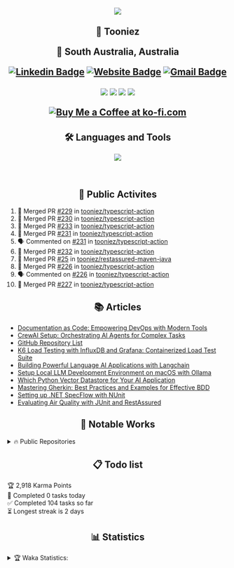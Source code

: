 
<h2 align="center">

![](https://quotes-github-readme.vercel.app/api?type=horizontal&theme=catppuccin_mocha)


🤖 Tooniez

📍 South Australia, Australia 

<!-- <p align="center">
	<a href="https://github.com/tooniez">

  <img src="https://readme-typing-svg.herokuapp.com?font=Time+New+Roman&color=cyan&size=25&center=true&vCenter=true&width=600&height10&lines=Full+Stack+Engineer;Quality Assurance+Advocate;Serial+Starter!;AI+ML+Researcher;Coding+to+learn&hearts&center=true">
	</a>
</p> -->

[![Linkedin Badge](https://img.shields.io/badge/-tonyluu-blue?style=flat&logo=Linkedin&logoColor=white&link=https://www.linkedin.com/in/tonyluu888/)](https://www.linkedin.com/in/tonyluu888/)
[![Website Badge](https://img.shields.io/badge/-tooniez-47CCCC?style=flat&logo=Google-Chrome&logoColor=white&link=https://tooniez-land.vercel.app)](t[ooniez-land](https://tooniez-land.vercel.app))
[![Gmail Badge](https://img.shields.io/badge/-tooni22-c14438?style=flat&logo=Gmail&logoColor=white&link=mailto:tooni22@proton.me)](mailto:tooni22@proton.me)

 <!-- 🌐 [Website](https://tooniez-land.vercel.app) | 💼 [LinkedIn](https://www.linkedin.com/in/tonyluu888) | ✉️ [Email](mailto:tooni22@proton.me) | ❓ [Ask Me Anything](https://github.com/tooniez/ama/issues/new) -->



<img src="https://komarev.com/ghpvc/?username=tooniez&style=plastic&label=Views"><img>
<img src="https://badges.pufler.dev/visits/tooniez/brunotacca?color=black&logo=github" />
<a href="https://github.com/tooniez/"><img src="https://img.shields.io/github/followers/tooniez?color=%234CC61E&label=GitHub%20Followers%20%3A"/></a>
<a href="https://github.com/tooniez?tab=repositories"><img src="https://badges.frapsoft.com/os/v2/open-source.svg?v=103"/></a>
<!-- <a href="https://github.com/Naereen/badges"><img src="https://img.shields.io/badge/badges-awesome-green.svg"/></a> -->
<a href="https://ko-fi.com/tooniez"><img src="https://ko-fi.com/img/githubbutton_sm.svg" alt="Buy Me a Coffee at ko-fi.com" data-canonical-src="https://ko-fi.com/img/githubbutton_sm.svg" style="max-width: 100%;"></a>

</h2>


<!-- ### 🌟 About me

- A proud 🤴 of two amazing kiddos 💛
- Helping out at the family farm 🥒
- Constantly learning new tricks and skills 🤓
- Always up for family time 👪
- Bookworm and puzzle master 📘✍️
- Brainstorming life hacks to make life easier 😎
- Obsessed with AI & ML, exploring trends to create opportunities 🤖📈
- Passionate about evaluating quality in emerging tech 💻
 -->

<h2 align="center"> 🛠️ Languages and Tools</h2>
<p align="center">
<img width="400px"  src="https://skillicons.dev/icons?i=py,java,js,html,dotnet,css,react,nodejs,express,bun,django,md,github,postgres,mongo,git,vscode,docker,aws,postman,supabase,linux,ansible,vercel,neovim,fastapi,pytorch,django,selenium,cypress,jest,flask,bash&perline=10"  />
</p>
<br />

<h2 align="center"> 🚀 Public Activites </h2>

<!--START_SECTION:activity-->
1. 🎉 Merged PR [#229](https://github.com/tooniez/typescript-action/pull/229) in [tooniez/typescript-action](https://github.com/tooniez/typescript-action)
2. 🎉 Merged PR [#230](https://github.com/tooniez/typescript-action/pull/230) in [tooniez/typescript-action](https://github.com/tooniez/typescript-action)
3. 🎉 Merged PR [#233](https://github.com/tooniez/typescript-action/pull/233) in [tooniez/typescript-action](https://github.com/tooniez/typescript-action)
4. 🎉 Merged PR [#231](https://github.com/tooniez/typescript-action/pull/231) in [tooniez/typescript-action](https://github.com/tooniez/typescript-action)
5. 🗣 Commented on [#231](https://github.com/tooniez/typescript-action/pull/231#issuecomment-2401044125) in [tooniez/typescript-action](https://github.com/tooniez/typescript-action)
6. 🎉 Merged PR [#232](https://github.com/tooniez/typescript-action/pull/232) in [tooniez/typescript-action](https://github.com/tooniez/typescript-action)
7. 🎉 Merged PR [#25](https://github.com/tooniez/restassured-maven-java/pull/25) in [tooniez/restassured-maven-java](https://github.com/tooniez/restassured-maven-java)
8. 🎉 Merged PR [#226](https://github.com/tooniez/typescript-action/pull/226) in [tooniez/typescript-action](https://github.com/tooniez/typescript-action)
9. 🗣 Commented on [#226](https://github.com/tooniez/typescript-action/pull/226#issuecomment-2387474382) in [tooniez/typescript-action](https://github.com/tooniez/typescript-action)
10. 🎉 Merged PR [#227](https://github.com/tooniez/typescript-action/pull/227) in [tooniez/typescript-action](https://github.com/tooniez/typescript-action)
<!--END_SECTION:activity-->

<h2 align="center"> 📚 Articles </h2>

<!-- ### 💡 Blog posts -->

<!-- BLOG-POST-LIST:START -->
- [Documentation as Code: Empowering DevOps with Modern Tools](https://tooniez-land.vercel.app/post/devops-docs-as-code/)
- [CrewAI Setup: Orchestrating AI Agents for Complex Tasks](https://tooniez-land.vercel.app/post/aiml-crewai-setup/)
- [GitHub Repository List](https://tooniez-land.vercel.app/post/dev-repo-directory/)
- [K6 Load Testing with InfluxDB and Grafana: Containerized Load Test Suite](https://tooniez-land.vercel.app/post/qa-k6-grafana-influxdb/)
- [Building Powerful Language AI Applications with Langchain](https://tooniez-land.vercel.app/post/aiml-langchain-setup/)
- [Setup Local LLM Development Environment on macOS with Ollama](https://tooniez-land.vercel.app/post/aiml-ollama-setup/)
- [Which Python Vector Datastore for Your AI Application](https://tooniez-land.vercel.app/post/aiml-python-vectordb-comparison/)
- [Mastering Gherkin: Best Practices and Examples for Effective BDD](https://tooniez-land.vercel.app/post/qa-gherkin-principles/)
- [Setting up .NET SpecFlow with NUnit](https://tooniez-land.vercel.app/post/qa-specflow-template/)
- [Evaluating Air Quality with JUnit and RestAssured](https://tooniez-land.vercel.app/post/qa-java-restassured-maven/)
<!-- BLOG-POST-LIST:END -->

<h2 align="center">🌱 Notable Works</h2>

<details>
<summary> 🔥 Public Repositories </summary>


| Name                  | Description                                                |
| ---------------------------------|--------------------------------------------------------------- |
| _[Appium Multi Language Test Framework](https://github.com/tooniez/appium-framework)_            | 🗜️ A multi-language Appium test framework with examples in Node.js, Java (Maven), and C# (.NET).<br>**Skills:** Java, C#, .NET Core, Appium, Selenium WebDriver         |
| _[Aspcore React Template](https://github.com/tooniez/Aspcore.ReactTemplate)_                          | 🌱 Ready-to-use boilerplate for React frontend applications written in TypeScript with ASP .NET Core API Backend.<br>**Skills:** .NET Core, ASP.NET, React.js     |
| _[Behave BDD Test Examples](https://github.com/tooniez/behave-bdd-python)_         | 📃 Elevate your BDD with Behave! A collection of behavior-driven development (BDD) examples using Behave.<br>**Skills:** Python, BDD, Behave    |
| _[Bun with MongoDB Sample](https://github.com/tooniez/bun-api-mongodb)_            | 🌱 A sample project demonstrating how to use Bun server with MongoDB.<br>**Skills:** TypeScript, MongoDB, Node.js, BunAPI         |
| _[Cypress E2E Testing with Vue.js & TypeScript](https://github.com/tooniez/vuejs-typescript-cypress)_            | 🌟 Explore a streamlined Cypress test framework for VueJS applications.<br>**Skills:** Cypress, Vue.js, TypeScript         |
| _[Cypress TheIconic Test Framework](https://github.com/tooniez/theiconic-cypress)_  | 🌐 Cypress repository to check TheIconic's shopping cart feature.<br>**Skills:** Cypress, TypeScript, Node.js         |
| _[DevContainer Templates](https://github.com/tooniez/devcontainer-base)_ | 🛠 DevContainer templates providing consistent, reproducible setup for developers.<br>**Skills:** Docker, Python, Node.js, .NET Core         |
| _[FastAPI Llama2 HuggingfaceHub API](https://github.com/tooniez/fastapi-llama-hub-collab)_ | 📓 Run a FastAPI server with Llama 2 model integration using Google Colab's free T4 GPU.<br>**Skills:** Python, FastAPI, Jupyter, Huggingface         |
| _[FastAPI Streamlit Stack](https://github.com/tooniez/fastapi-streamlit)_ | 📚 Full-stack application with a FastAPI backend and a Streamlit frontend.<br>**Skills:** Python, FastAPI, Streamlit         |
| _[GitHub Typescript Reusable Action](https://github.com/tooniez/typescript-action)_ | 🧩 Base template for a re-usable GitHub Action.<br>**Skills:** GitHub, Node.js, JavaScript         |
| _[Kotlin Multiplatform Mobile (KMM)](https://github.com/tooniez/kotlin-multiplatorm-app)_ | 🧩 Boilerplate for Kotlin Multiplatform Mobile applications with Android and iOS targets.<br>**Skills:** Kotlin, Swift, Android, iOS         |
| _[Mobile Testing with TestNG, Java, Appium, & Browserstack](https://github.com/tooniez/java-testng-appium-browserstack)_ | 🤖 Start up Appium tests in TestNG on BrowserStack App Automate.<br>**Skills:** Java, Mobile Testing, Appium, Android, iOS         |
| _[NextJS Supabase Authentication Sample](https://github.com/tooniez/nextjs-supabase-auth)_ | 🔐 NextJS sample using Supabase Authentication.<br>**Skills:** Next.js, Supabase, React.js, TypeScript         |
| _[Pact Contract API Testing with Express](https://github.com/tooniez/pact-express)_ | 🚨 Ensure API reliability through contract testing with Pact and Express.<br>**Skills:** Pact, Express.js, API Testing         |
| _[Pega Unit Test Results Retriever CliFx](https://github.com/tooniez/pegats-clifx-dotnet)_ | 🔧 A simple CliFX .NET command line tool to retrieve unit test results from Pega SAAS Endpoint.<br>**Skills:** C#, .NET Core, CLI         |
| _[Performance Testing with Locust on AWS & Terraform](https://github.com/tooniez/locust-terraform-aws)_ | ⚡️ Elevate performance testing with Terraform and Locust on AWS EC2.<br>**Skills:** Python, Terraform, AWS, Performance Testing         |
| _[Playwright E2E Test Framework](https://github.com/tooniez/e2e-test-automation-shopfront-exercise)_ | 🚀 End-to-end automated tests using Playwright for Shopfront applications.<br>**Skills:** Playwright, CI, Test Automation         |
| _[RestAssured Maven Java JUnit](https://github.com/tooniez/restassured-maven-java)_ | 💨 Maven project using RestAssured and JUnit to test OpenWeatherAPI for air quality.<br>**Skills:** Java, RestAssured         |
| _[Salesforce Apex Unit/E2E Testing](https://github.com/tooniez/salesforce-apex-testing)_ | 📊 Repository for testing a Salesforce application using sfdx-lwc-jest.<br>**Skills:** Apex Programming, Salesforce Development, Salesforce Administration         |
| _[Specflow NUnit Boilerplate](https://github.com/tooniez/specflow-nunit-template)_ | ⚙ Ready-to-use boilerplate with BDD Specflow and NUnit runner.<br>**Skills:** SpecFlow, BDD, C#, Cucumber         |
| _[Static Site with AstroJS](https://tooniez-land.vercel.app/)_ | 📚 A blog where I post my latest work, written in AstroJS and hosted on Vercel.<br>**Skills:** Astro, TypeScript, Supabase, Vercel         |
| _[SuperTest Cucumber API Test Boilerplate](https://github.com/tooniez/supertest-cucumber-ts)_ | 📋 API integration tests with SuperTest and Cucumber BDD TS, deployed with reports on GitHub Pages.<br>**Skills:** SuperTest, Cucumber, TypeScript         |
| _[Terraform Ansible on AWS](https://github.com/tooniez/terraform-ansible-aws)_ | 🧱 Using Terraform and Ansible to provision AWS infrastructure.<br>**Skills:** Terraform, Ansible, AWS         |
| _[WireMock.Net Server Starter](https://github.com/tooniez/dotnet-wiremock)_ | 🖲️ Mock server using WireMock.Net.<br>**Skills:** .NET Framework, WireMock, C#, Mock         |
| _[K6 Load Testing with InfluxDB & Grafana](https://github.com/tooniez/k6-grafana-influxdb)_ | 📈 Load testing setup using K6, with results stored in InfluxDB and displayed in Grafana.<br>**Skills:** K6, Grafana, InfluxDB, Docker         |


</details>

<!-- <details>

<summary> 📦 Packages </summary>

```shell
TODO: add packages here
```

</details> -->

<h2 align="center">📋 Todo list</h2>

<!-- TODO-IST:START -->
🏆  2,918 Karma Points           
🌸  Completed 0 tasks today           
✅  Completed 104 tasks so far           
⏳  Longest streak is 2 days
<!-- TODO-IST:END -->

<h2 align="center">📊 Statistics</h2>


<details>

<summary> 🏆 Waka Statistics: </summary>

<br>

<!--START_SECTION:waka-->
![Code Time](http://img.shields.io/badge/Code%20Time-470%20hrs%2022%20mins-blue)

![Profile Views](http://img.shields.io/badge/Profile%20Views-3-blue)

**🐱 My GitHub Data** 

> 📦 1.6 MB Used in GitHub's Storage 
 > 
> 💼 Opted to Hire
 > 
> 📜 354 Public Repositories 
 > 
> 🔑 178 Private Repositories 
 > 
**I'm an Early 🐤** 

```text
🌞 Morning                5015 commits        ███████░░░░░░░░░░░░░░░░░░   27.04 % 
🌆 Daytime                5093 commits        ███████░░░░░░░░░░░░░░░░░░   27.46 % 
🌃 Evening                4044 commits        █████░░░░░░░░░░░░░░░░░░░░   21.81 % 
🌙 Night                  4392 commits        ██████░░░░░░░░░░░░░░░░░░░   23.68 % 
```
📅 **I'm Most Productive on Sunday** 

```text
Monday                   2486 commits        ███░░░░░░░░░░░░░░░░░░░░░░   13.41 % 
Tuesday                  2894 commits        ████░░░░░░░░░░░░░░░░░░░░░   15.61 % 
Wednesday                2642 commits        ████░░░░░░░░░░░░░░░░░░░░░   14.25 % 
Thursday                 2721 commits        ████░░░░░░░░░░░░░░░░░░░░░   14.67 % 
Friday                   2339 commits        ███░░░░░░░░░░░░░░░░░░░░░░   12.61 % 
Saturday                 2426 commits        ███░░░░░░░░░░░░░░░░░░░░░░   13.08 % 
Sunday                   3036 commits        ████░░░░░░░░░░░░░░░░░░░░░   16.37 % 
```


📊 **This Week I Spent My Time On** 

```text
🕑︎ Time Zone: Australia/Adelaide

💬 Programming Languages: 
sh                       2 hrs 20 mins       █████████████████████████   99.49 % 
JSON                     0 secs              ░░░░░░░░░░░░░░░░░░░░░░░░░   00.40 % 
TypeScript               0 secs              ░░░░░░░░░░░░░░░░░░░░░░░░░   00.10 % 

🔥 Editors: 
Zsh                      2 hrs 20 mins       █████████████████████████   99.49 % 
Neovim                   0 secs              ░░░░░░░░░░░░░░░░░░░░░░░░░   00.51 % 

🐱‍💻 Projects: 
Terminal                 44 mins             ████████░░░░░░░░░░░░░░░░░   31.54 % 
pokedex-binder           28 mins             █████░░░░░░░░░░░░░░░░░░░░   20.21 % 
rn-onboarding            28 mins             █████░░░░░░░░░░░░░░░░░░░░   20.07 % 
notez2                   17 mins             ███░░░░░░░░░░░░░░░░░░░░░░   12.59 % 
expo-rn-starter          12 mins             ██░░░░░░░░░░░░░░░░░░░░░░░   08.87 % 

💻 Operating System: 
Mac                      2 hrs 20 mins       █████████████████████████   100.00 % 
```

**I Mostly Code in TypeScript** 

```text
TypeScript               70 repos            ████████░░░░░░░░░░░░░░░░░   33.82 % 
Python                   31 repos            ████░░░░░░░░░░░░░░░░░░░░░   14.98 % 
Astro                    14 repos            ██░░░░░░░░░░░░░░░░░░░░░░░   06.76 % 
Makefile                 1 repo              ░░░░░░░░░░░░░░░░░░░░░░░░░   00.48 % 
PHP                      1 repo              ░░░░░░░░░░░░░░░░░░░░░░░░░   00.48 % 
```



**Timeline**

![Lines of Code chart](https://raw.githubusercontent.com/tooniez/tooniez/main/assets/bar_graph.png)


 Last Updated on 15/10/2024 18:49:33 UTC
<!--END_SECTION:waka-->

<p align="center">
  <img src="https://github.com/tooniez/tooniez/blob/main/github-metrics.svg" alt="Metrics">
  <!-- Replace example.com with the actual URL hosting the image file -->
</p>

<div align="center"> <!-- Alternatively, you can use <div> instead of <p> -->
  <a href="https://app.daily.dev/tooniez">
    <img src="https://api.daily.dev/devcards/d6a644cd193c433b82938cbb12d7a689.png?r=hk4" width="400" alt="tooniez's Dev Card">
    <!-- Replace the API URL with the actual URL generated by daily.dev -->
    <!-- Provide alternative text for the image -->
  </a>
</div>

</details>

<!-- 
<p align="left">
  <img src="https://readme-jokes.vercel.app/api" alt="Jokes Card">
  <!-- Replace the URL if you want to use a different joke API or update the existing endpoint -->
<!-- </p>  -->
